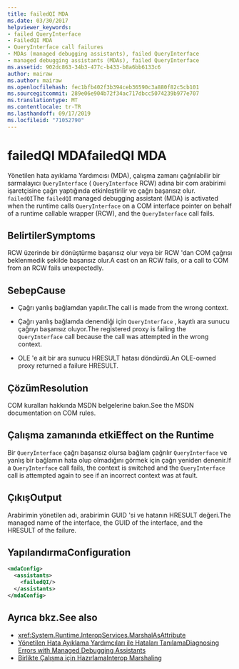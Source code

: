 ```yaml
---
title: failedQI MDA
ms.date: 03/30/2017
helpviewer_keywords:
- failed QueryInterface
- FailedQI MDA
- QueryInterface call failures
- MDAs (managed debugging assistants), failed QueryInterface
- managed debugging assistants (MDAs), failed QueryInterface
ms.assetid: 902dc863-34b3-477c-b433-b8a6bb6133c6
author: mairaw
ms.author: mairaw
ms.openlocfilehash: fec1bfb402f3b394ceb36590c3a880f82c5cb101
ms.sourcegitcommit: 289e06e904b72f34ac717dbcc5074239b977e707
ms.translationtype: MT
ms.contentlocale: tr-TR
ms.lasthandoff: 09/17/2019
ms.locfileid: "71052790"
---
```

# <a name="failedqi-mda"></a><span data-ttu-id="c87ed-102">failedQI MDA</span><span class="sxs-lookup"><span data-stu-id="c87ed-102">failedQI MDA</span></span>
<span data-ttu-id="c87ed-103">Yönetilen hata ayıklama Yardımcısı (MDA), çalışma zamanı çağrılabilir bir sarmalayıcı `QueryInterface` ( `QueryInterface` RCW) adına bir com arabirimi işaretçisine çağrı yaptığında etkinleştirilir ve çağrı başarısız olur. `failedQI`</span><span class="sxs-lookup"><span data-stu-id="c87ed-103">The `failedQI` managed debugging assistant (MDA) is activated when the runtime calls `QueryInterface` on a COM interface pointer on behalf of a runtime callable wrapper (RCW), and the `QueryInterface` call fails.</span></span>  
  
## <a name="symptoms"></a><span data-ttu-id="c87ed-104">Belirtiler</span><span class="sxs-lookup"><span data-stu-id="c87ed-104">Symptoms</span></span>  
 <span data-ttu-id="c87ed-105">RCW üzerinde bir dönüştürme başarısız olur veya bir RCW 'dan COM çağrısı beklenmedik şekilde başarısız olur.</span><span class="sxs-lookup"><span data-stu-id="c87ed-105">A cast on an RCW fails, or a call to COM from an RCW fails unexpectedly.</span></span>  
  
## <a name="cause"></a><span data-ttu-id="c87ed-106">Sebep</span><span class="sxs-lookup"><span data-stu-id="c87ed-106">Cause</span></span>  
  
- <span data-ttu-id="c87ed-107">Çağrı yanlış bağlamdan yapılır.</span><span class="sxs-lookup"><span data-stu-id="c87ed-107">The call is made from the wrong context.</span></span>  
  
- <span data-ttu-id="c87ed-108">Çağrı yanlış bağlamda denendiği için `QueryInterface` , kayıtlı ara sunucu çağrıyı başarısız oluyor.</span><span class="sxs-lookup"><span data-stu-id="c87ed-108">The registered proxy is failing the `QueryInterface` call because the call was attempted in the wrong context.</span></span>  
  
- <span data-ttu-id="c87ed-109">OLE 'e ait bir ara sunucu HRESULT hatası döndürdü.</span><span class="sxs-lookup"><span data-stu-id="c87ed-109">An OLE-owned proxy returned a failure HRESULT.</span></span>  
  
## <a name="resolution"></a><span data-ttu-id="c87ed-110">Çözüm</span><span class="sxs-lookup"><span data-stu-id="c87ed-110">Resolution</span></span>  
 <span data-ttu-id="c87ed-111">COM kuralları hakkında MSDN belgelerine bakın.</span><span class="sxs-lookup"><span data-stu-id="c87ed-111">See the MSDN documentation on COM rules.</span></span>  
  
## <a name="effect-on-the-runtime"></a><span data-ttu-id="c87ed-112">Çalışma zamanında etki</span><span class="sxs-lookup"><span data-stu-id="c87ed-112">Effect on the Runtime</span></span>  
 <span data-ttu-id="c87ed-113">Bir `QueryInterface` çağrı başarısız olursa bağlam çağrılır `QueryInterface` ve yanlış bir bağlamın hata olup olmadığını görmek için çağrı yeniden denenir.</span><span class="sxs-lookup"><span data-stu-id="c87ed-113">If a `QueryInterface` call fails, the context is switched and the `QueryInterface` call is attempted again to see if an incorrect context was at fault.</span></span>  
  
## <a name="output"></a><span data-ttu-id="c87ed-114">Çıkış</span><span class="sxs-lookup"><span data-stu-id="c87ed-114">Output</span></span>  
 <span data-ttu-id="c87ed-115">Arabirimin yönetilen adı, arabirimin GUID 'si ve hatanın HRESULT değeri.</span><span class="sxs-lookup"><span data-stu-id="c87ed-115">The managed name of the interface, the GUID of the interface, and the HRESULT of the failure.</span></span>  
  
## <a name="configuration"></a><span data-ttu-id="c87ed-116">Yapılandırma</span><span class="sxs-lookup"><span data-stu-id="c87ed-116">Configuration</span></span>  
  
```xml  
<mdaConfig>  
  <assistants>  
    <failedQI/>  
  </assistants>  
</mdaConfig>  
```  
  
## <a name="see-also"></a><span data-ttu-id="c87ed-117">Ayrıca bkz.</span><span class="sxs-lookup"><span data-stu-id="c87ed-117">See also</span></span>

- <xref:System.Runtime.InteropServices.MarshalAsAttribute>
- [<span data-ttu-id="c87ed-118">Yönetilen Hata Ayıklama Yardımcıları ile Hataları Tanılama</span><span class="sxs-lookup"><span data-stu-id="c87ed-118">Diagnosing Errors with Managed Debugging Assistants</span></span>](diagnosing-errors-with-managed-debugging-assistants.md)
- [<span data-ttu-id="c87ed-119">Birlikte Çalışma için Hazırlama</span><span class="sxs-lookup"><span data-stu-id="c87ed-119">Interop Marshaling</span></span>](../interop/interop-marshaling.md)
